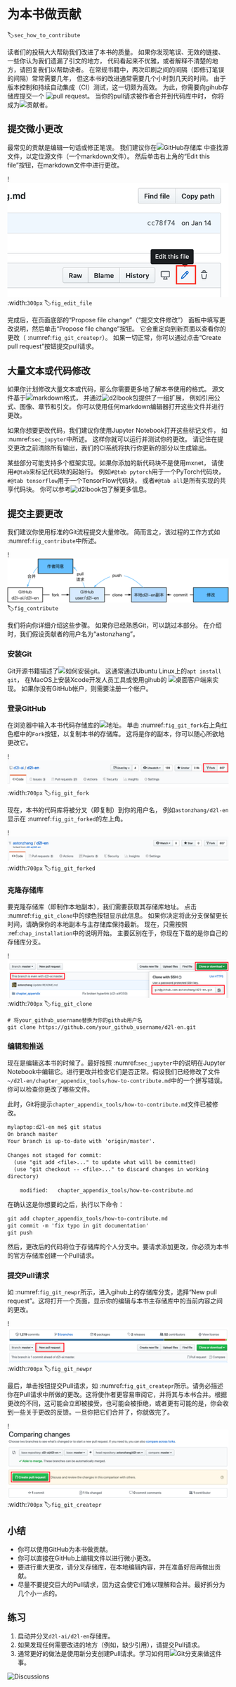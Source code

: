 # 为本书做贡献
:label:`sec_how_to_contribute`

读者们的投稿大大帮助我们改进了本书的质量。
如果你发现笔误、无效的链接、一些你认为我们遗漏了引文的地方，
代码看起来不优雅，或者解释不清楚的地方，请回复我们以帮助读者。
在常规书籍中，两次印刷之间的间隔（即修订笔误的间隔）常常需要几年，
但这本书的改进通常需要几个小时到几天的时间。
由于版本控制和持续自动集成（CI）测试，这一切颇为高效。
为此，你需要向gihub存储库提交一个
<img src="https://github.com/d2l-ai/d2l-en/pulls" alt="pull request">。
当你的pull请求被作者合并到代码库中时，
你将成为<img src="https://github.com/d2l-ai/d2l-en/graphs/contributors" alt="贡献者">。

## 提交微小更改

最常见的贡献是编辑一句话或修正笔误。
我们建议你在<img src="https://github.com/d2l-ai/d2l-en" alt="GitHub存储库">
中查找源文件，以定位源文件（一个markdown文件）。
然后单击右上角的“Edit this file”按钮，在markdown文件中进行更改。

!<img src="img/edit-file.png" alt="在Github上编辑文件">
:width:`300px`
:label:`fig_edit_file`

完成后，在页面底部的“Propose file change”（“提交文件修改”）
面板中填写更改说明，然后单击“Propose file change”按钮。
它会重定向到新页面以查看你的更改（ :numref:`fig_git_createpr`）。
如果一切正常，你可以通过点击“Create pull request”按钮提交pull请求。

## 大量文本或代码修改

如果你计划修改大量文本或代码，那么你需要更多地了解本书使用的格式。
源文件基于<img src="https://daringfireball.net/projects/markdown/syntax" alt="markdown格式">，
并通过<img src="http://book.d2l.ai/user/markdown.html" alt="d2lbook">包提供了一组扩展，
例如引用公式、图像、章节和引文。
你可以使用任何markdown编辑器打开这些文件并进行更改。

如果你想要更改代码，我们建议你使用Jupyter Notebook打开这些标记文件，
如 :numref:`sec_jupyter`中所述。
这样你就可以运行并测试你的更改。
请记住在提交更改之前清除所有输出，我们的CI系统将执行你更新的部分以生成输出。

某些部分可能支持多个框架实现。如果你添加的新代码块不是使用mxnet，
请使用`#@tab`来标记代码块的起始行。
例如`#@tab pytorch`用于一个PyTorch代码块，
`#@tab tensorflow`用于一个TensorFlow代码块，
或者`#@tab all`是所有实现的共享代码块。
你可以参考<img src="http://book.d2l.ai/user/code_tabs.html" alt="d2lbook">包了解更多信息。

## 提交主要更改

我们建议你使用标准的Git流程提交大量修改。
简而言之，该过程的工作方式如 :numref:`fig_contribute`中所述。

!<img src="img/contribute.svg" alt="为这本书作贡献">
:label:`fig_contribute`

我们将向你详细介绍这些步骤。
如果你已经熟悉Git，可以跳过本部分。
在介绍时，我们假设贡献者的用户名为“astonzhang”。

### 安装Git

Git开源书籍描述了<img src="https://git-scm.com/book/en/v2" alt="如何安装git">。
这通常通过Ubuntu Linux上的`apt install git`，
在MacOS上安装Xcode开发人员工具或使用gihub的
<img src="https://desktop.github.com" alt="桌面客户端">来实现。
如果你没有GitHub帐户，则需要注册一个帐户。

### 登录GitHub

在浏览器中输入本书代码存储库的<img src="https://github.com/d2l-ai/d2l-en/" alt="地址">。
单击 :numref:`fig_git_fork`右上角红色框中的`Fork`按钮，以复制本书的存储库。
这将是你的副本，你可以随心所欲地更改它。

!<img src="img/git-fork.png" alt="代码存储库页面">
:width:`700px`
:label:`fig_git_fork`

现在，本书的代码库将被分叉（即复制）到你的用户名，
例如`astonzhang/d2l-en`显示在 :numref:`fig_git_forked`的左上角。

!<img src="img/git-forked.png" alt="分叉代码存储库">
:width:`700px`
:label:`fig_git_forked`

### 克隆存储库

要克隆存储库（即制作本地副本），我们需要获取其存储库地址。
点击 :numref:`fig_git_clone`中的绿色按钮显示此信息。
如果你决定将此分支保留更长时间，请确保你的本地副本与主存储库保持最新。
现在，只需按照 :ref:`chap_installation`中的说明开始。
主要区别在于，你现在下载的是你自己的存储库分支。

!<img src="img/git-clone.png" alt="克隆存储库">
:width:`700px`
:label:`fig_git_clone`

```
# 将your_github_username替换为你的github用户名
git clone https://github.com/your_github_username/d2l-en.git
```

### 编辑和推送

现在是编辑这本书的时候了。最好按照 :numref:`sec_jupyter`中的说明在Jupyter Notebook中编辑它。进行更改并检查它们是否正常。假设我们已经修改了文件`~/d2l-en/chapter_appendix_tools/how-to-contribute.md`中的一个拼写错误。你可以检查你更改了哪些文件。

此时，Git将提示`chapter_appendix_tools/how-to-contribute.md`文件已被修改。

```
mylaptop:d2l-en me$ git status
On branch master
Your branch is up-to-date with 'origin/master'.

Changes not staged for commit:
  (use "git add <file>..." to update what will be committed)
  (use "git checkout -- <file>..." to discard changes in working directory)

	modified:   chapter_appendix_tools/how-to-contribute.md
```

在确认这是你想要的之后，执行以下命令：

```
git add chapter_appendix_tools/how-to-contribute.md
git commit -m 'fix typo in git documentation'
git push
```

然后，更改后的代码将位于存储库的个人分支中。要请求添加更改，你必须为本书的官方存储库创建一个Pull请求。

### 提交Pull请求

如 :numref:`fig_git_newpr`所示，进入gihub上的存储库分支，选择“New pull request”。这将打开一个页面，显示你的编辑与本书主存储库中的当前内容之间的更改。

!<img src="img/git-newpr.png" alt="新的Pull请求">
:width:`700px`
:label:`fig_git_newpr`

最后，单击按钮提交Pull请求，如 :numref:`fig_git_createpr`所示。请务必描述你在Pull请求中所做的更改。这将使作者更容易审阅它，并将其与本书合并。根据更改的不同，这可能会立即被接受，也可能会被拒绝，或者更有可能的是，你会收到一些关于更改的反馈。一旦你把它们合并了，你就做完了。

!<img src="img/git-createpr.png" alt="创建Pull请求">
:width:`700px`
:label:`fig_git_createpr`

## 小结

* 你可以使用GitHub为本书做贡献。
* 你可以直接在GitHub上编辑文件以进行微小更改。
* 要进行重大更改，请分叉存储库，在本地编辑内容，并在准备好后再做出贡献。
* 尽量不要提交巨大的Pull请求，因为这会使它们难以理解和合并。最好拆分为几个小一点的。

## 练习

1. 启动并分叉`d2l-ai/d2l-en`存储库。
1. 如果发现任何需要改进的地方（例如，缺少引用），请提交Pull请求。
1. 通常更好的做法是使用新分支创建Pull请求。学习如何用<img src="https://git-scm.com/book/en/v2/Git-Branching-Branches-in-a-Nutshell" alt="Git分支">来做这件事。

<img src="https://discuss.d2l.ai/t/5730" alt="Discussions">

